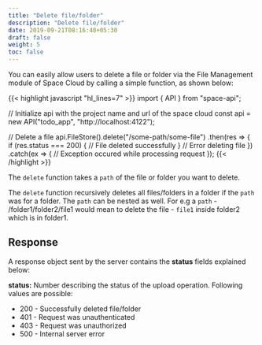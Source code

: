 ```yaml
---
title: "Delete file/folder"
description: "Delete file/folder"
date: 2019-09-21T08:16:48+05:30
draft: false
weight: 5
toc: false
---
```


You can easily allow users to delete a file or folder via the File Management module of Space Cloud by calling a simple function, as shown below:

{{< highlight javascript "hl_lines=7" >}}
import { API } from "space-api";

// Initialize api with the project name and url of the space cloud
const api = new API("todo_app", "http://localhost:4122");

// Delete a file
api.FileStore().delete("/some-path/some-file")
  .then(res => {
    if (res.status === 200) {
      // File deleted successfully
    }
    // Error deleting file
  })
  .catch(ex => {
    // Exception occured while processing request
  });
{{< /highlight >}}

The `delete` function takes a `path` of the file or folder you want to delete.

The `delete` function recursively deletes all files/folders in a folder if the `path` was for a folder. The `path` can be nested as well. For e.g a `path` - /folder1/folder2/file1 would mean to delete the file - `file1` inside folder2 which is in folder1.

## Response

A response object sent by the server contains the **status** fields explained below:

**status:** Number describing the status of the upload operation. Following values are possible:

- 200 - Successfully deleted file/folder
- 401 - Request was unauthenticated
- 403 - Request was unauthorized
- 500 - Internal server error